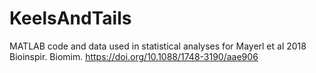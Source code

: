 # KeelsAndTails
MATLAB code and data used in statistical analyses for Mayerl et al 2018 Bioinspir. Biomim. https://doi.org/10.1088/1748-3190/aae906


